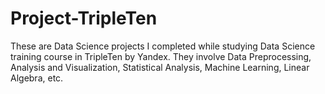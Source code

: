 # Project-TripleTen
These are Data Science projects I completed while studying Data Science training course in TripleTen by Yandex. They involve Data Preprocessing, Analysis and Visualization, Statistical Analysis, Machine Learning, Linear Algebra, etc.
